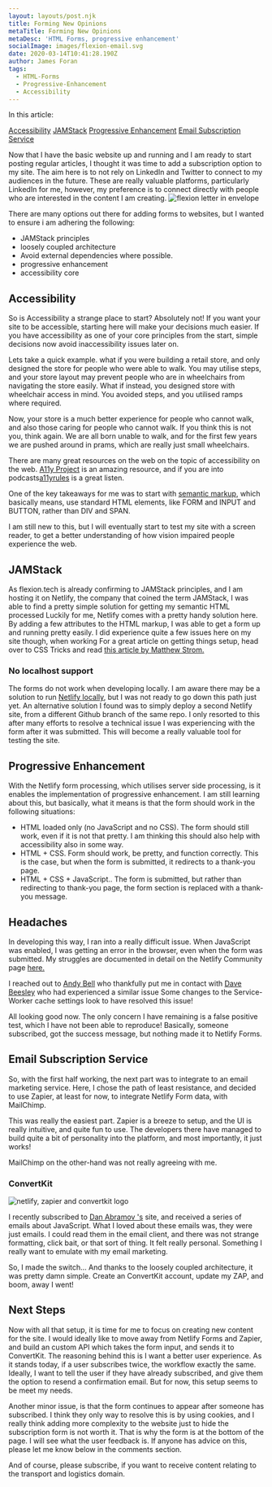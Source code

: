 ```yaml
---
layout: layouts/post.njk
title: Forming New Opinions
metaTitle: Forming New Opinions
metaDesc: 'HTML Forms, progressive enhancement'
socialImage: images/flexion-email.svg
date: 2020-03-14T10:41:28.190Z
author: James Foran
tags:
  - HTML-Forms
  - Progressive-Enhancement
  - Accessibility
---
```


In this article: 

[Accessibility](#heading-accessibility)
[JAMStack](#heading-jamstack) 
[Progressive Enhancement](#heading-progressive-enhancement) 
[Email Subscription Service](#heading-email-subscription-service)

Now that I have the basic website up and running and I am ready to start posting regular articles, I thought it was time to add a subscription option to my site. The aim here is to not rely on LinkedIn and Twitter to connect to my audiences in the future. These are really valuable platforms, particularly LinkedIn for me, however, my preference is to connect directly with people who are interested in the content I am creating.
<img class="width-half" src="/images/flexion-email.svg" alt="flexion letter in envelope">


There are many options out there for adding forms to websites, but I wanted to ensure i am adhering the following:

* JAMStack principles
* loosely coupled architecture
* Avoid external dependencies where possible.
* progressive enhancement
* accessibility core

## Accessibility

So is Accessibility a strange place to start? Absolutely not! If you want your site to be accessible, starting here will make your decisions much easier. If you have accessibility as one of your core principles from the start, simple decisions now avoid inaccessibility issues later on. 

Lets take a quick example. what if you were building a retail store, and only designed the store for people who were able to walk. You may utilise steps, and your store layout may prevent people who are in wheelchairs from navigating the store easily. What if instead, you designed store with wheelchair access in mind. You avoided steps, and you utilised ramps where required.

Now, your store is a much better experience for people who cannot walk, and also those caring for people who cannot walk. If you think this is not you, think again. We are all born unable to walk, and for the first few years we are pushed around in prams, which are really just small wheelchairs.

There are many great resources on the web on the topic of accessibility on the web. [A11y Project](https://a11yproject.com/) is an amazing resource, and if you are into podcasts[a11yrules](https://a11yrules.com) is a great listen. 

One of the key takeaways for me was to start with [semantic markup](https://en.wikipedia.org/wiki/Semantic_HTML), which basically means, use standard HTML elements, like FORM and INPUT and BUTTON, rather than DIV and SPAN.

I am still new to this, but I will eventually start to test my site with a screen reader, to get a better understanding of how vision impaired people experience the web.

## JAMStack

As flexion.tech is already confirming to JAMStack principles, and I am hosting it on Netlify, the company that coined the term JAMStack, I was able to find a pretty simple solution for getting my semantic HTML processed  Luckily for me, Netlify comes with a pretty handy solution here. By adding a few attributes to the HTML markup, I was able to get a form up and running pretty easily. I did experience quite a few issues here on my site though, when working  For a great article on getting things setup, head over to CSS Tricks and read [this article by Matthew Strom.](https://css-tricks.com/using-netlify-forms-and-netlify-functions-to-build-an-email-sign-up-widget/)

### No localhost support

The forms do not work when developing locally. I am aware there may be a solution to run [Netlify locally](https://www.netlify.com/products/dev/), but I was not ready to go down this path just yet. An alternative solution I found was to simply deploy a second Netlify site, from a different Github branch of the same repo. I only resorted to this after many efforts to resolve a technical issue I was experiencing with the form after it was submitted. This will become a really valuable tool for testing the site.

## Progressive Enhancement

With the Netlify form processing, which utilises server side processing, is it enables the implementation of  progressive enhancement. I am still learning about this, but basically, what it means is that the form should work in the following situations:

* HTML loaded only (no JavaScript and no CSS). The form should still work, even if it is not that pretty. I am thinking this should also help with accessibility also in some way. 
* HTML + CSS. Form should work, be pretty, and function correctly. This is the case, but when the form is submitted, it redirects to a thank-you page.
* HTML + CSS + JavaScript.. The form is submitted, but rather than redirecting to thank-you page,  the form section is replaced with a thank-you message. 

## Headaches

In developing this way, I ran into a really difficult issue. When JavaScript was enabled, I was getting an error in the browser, even when the form was submitted. My struggles are documented in detail on the Netlify Community page [here.](https://community.netlify.com/t/form-submission-working-but-action-path-is-not-working/9902/11)

I reached out to [Andy Bell](https://twitter.com/hankchizljaw) who thankfully put me in contact with [Dave Beesley](https://twitter.com/davebeesley) who had experienced a similar issue Some changes to the Service-Worker cache settings look to have resolved this issue!  

All looking good now. The only concern I have remaining is a false positive test, which I have not been able to reproduce! Basically, someone subscribed, got the success message, but nothing made it to Netlify Forms. 

## Email Subscription Service

So, with the first half working, the next part was to integrate to an email marketing service. Here, I chose the path of least resistance, and decided to use Zapier, at least for now, to integrate Netlify Form data, with MailChimp.

This was really the easiest part. Zapier is a breeze to setup, and the UI is really intuitive, and quite fun to use. The developers there have managed to build quite a bit of personality into the platform, and most importantly, it just works! 

MailChimp on the other-hand was not really agreeing with me. 

### ConvertKit

![netlify, zapier and convertkit logo](/images/subscriber-list.png)

I recently subscribed to [Dan Abramov 's]([overreacted.io](mailto:dan@overreacted.io)) site, and received a series of emails about JavaScript. What I loved about these emails was, they were just emails. I could read them in the email client, and there was not strange formatting, click bait, or that sort of thing. It felt really personal. Something I really want to emulate with my email marketing.

So, I made the switch... And thanks to the loosely coupled architecture, it was pretty damn simple. Create an ConvertKit account, update my ZAP, and boom, away I went! 

## Next Steps

Now with all that setup, it is time for me to focus on creating new content for the site. I would ideally like to move away from Netlify Forms and Zapier, and build an custom API which takes the form input, and sends it to ConvertKit. The reasoning behind this is I want a better user experience.  As it stands today, if a user subscribes twice, the workflow exactly the same. Ideally, I want to tell the user if they have already subscribed, and give them the option to resend a confirmation email.  But for now, this setup seems to be meet my needs.

Another minor issue, is that the form continues to appear after someone has subscribed. I think they only way to resolve this is by using cookies, and I really think adding more complexity to the website just to hide the subscription form is not worth it. That is why the form is at the bottom of the page. I will see what the user feedback is. If anyone has advice on this, please let me know below in the comments section. 

And of course, please subscribe, if you want to receive content relating to the transport and logistics domain.